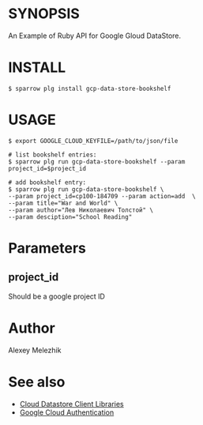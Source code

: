 # SYNOPSIS

An Example of Ruby API for Google Gloud DataStore.


# INSTALL


    $ sparrow plg install gcp-data-store-bookshelf


# USAGE

    $ export GOOGLE_CLOUD_KEYFILE=/path/to/json/file

    # list bookshelf entries:
    $ sparrow plg run gcp-data-store-bookshelf --param project_id=$project_id

    # add bookshelf entry:
    $ sparrow plg run gcp-data-store-bookshelf \
    --param project_id=cp100-184709 --param action=add  \
    --param title="War and World" \
    --param author="Лев Николаевич Толстой" \
    --param desciption="School Reading"

# Parameters

## project_id

Should be a google project ID


# Author

Alexey Melezhik

# See also

* [Cloud Datastore Client Libraries](https://cloud.google.com/datastore/docs/reference/libraries)
* [Google Cloud Authentication](http://googlecloudplatform.github.io/google-cloud-ruby/#/docs/google-cloud/v0.44.0/guides/authentication)

